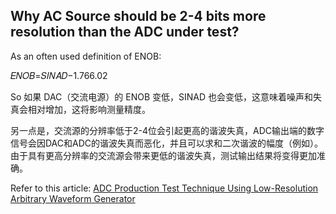 ## Why AC Source should be 2-4 bits more resolution than the ADC under test?

As an often used definition of ENOB:

𝐸𝑁𝑂𝐵=𝑆𝐼𝑁𝐴𝐷−1.766.02

So 如果 DAC（交流电源）的 ENOB 变低，SINAD 也会变低，这意味着噪声和失真会相对增加，这将影响测量精度。

另一点是，交流源的分辨率低于2-4位会引起更高的谐波失真，ADC输出端的数字信号会因DAC和ADC的谐波失真而恶化，并且可以求和二次谐波的幅度（例如）。由于具有更高分辨率的交流源会带来更低的谐波失真，测试输出结果将变得更加准确。

Refer to this article: [ADC Production Test Technique Using Low-Resolution Arbitrary Waveform Generator](https://www.hindawi.com/journals/vlsi/2008/482159/)